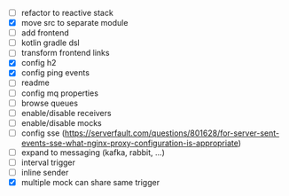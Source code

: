 - [ ] refactor to reactive stack
- [x] move src to separate module
- [ ] add frontend
- [ ] kotlin gradle dsl
- [ ] transform frontend links
- [x] config h2
- [x] config ping events
- [ ] readme
- [ ] config mq properties
- [ ] browse queues
- [ ] enable/disable receivers
- [ ] enable/disable mocks
- [ ] config sse (https://serverfault.com/questions/801628/for-server-sent-events-sse-what-nginx-proxy-configuration-is-appropriate)
- [ ] expand to messaging (kafka, rabbit, ...)
- [ ] interval trigger
- [ ] inline sender
- [x] multiple mock can share same trigger